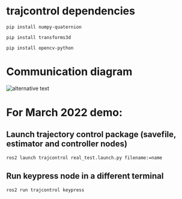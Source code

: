 # trajcontrol dependencies
``pip install numpy-quaternion`` 

``pip install transforms3d``

``pip install opencv-python``


# Communication diagram
![alternative text](http://www.plantuml.com/plantuml/proxy?cache=no&src=https://raw.github.com/maribernardes/trajcontrol_jhu/main/comm_diagram.txt)

# For March 2022 demo:
## Launch trajectory control package (savefile, estimator and controller nodes)
``ros2 launch trajcontrol real_test.launch.py filename:=name`` 
## Run keypress node in a different terminal
``ros2 run trajcontrol keypress`` 
